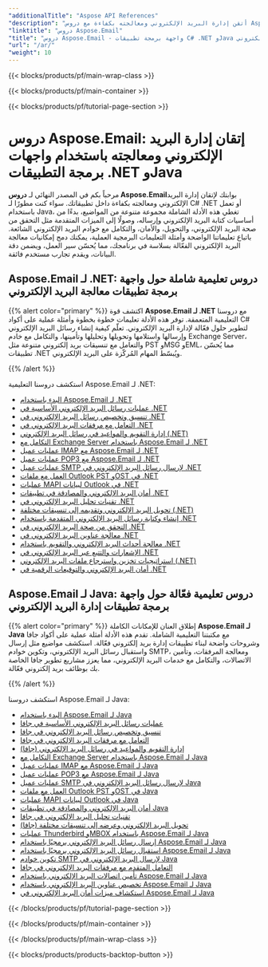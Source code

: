 ```yaml
---
"additionalTitle": "Aspose API References"
"description": "أتقن إدارة البريد الإلكتروني ومعالجته بكفاءة مع دروس Aspose.Email الشاملة لـ C# .NET وJava. تعلم كتابة البريد الإلكتروني، وتحويله، وأمانه، وتحليله، والمزيد لتطوير تطبيقات قوية."
"linktitle": "دروس Aspose.Email"
"title": "دروس Aspose.Email - واجهة برمجة تطبيقات C# .NET وJava لإدارة البريد الإلكتروني"
"url": "/ar/"
"weight": 10
---
```


{{< blocks/products/pf/main-wrap-class >}}

{{< blocks/products/pf/main-container >}}

{{< blocks/products/pf/tutorial-page-section >}}

# دروس Aspose.Email: إتقان إدارة البريد الإلكتروني ومعالجته باستخدام واجهات برمجة التطبيقات .NET وJava

مرحباً بكم في المصدر النهائي لـ **دروس Aspose.Email**بوابتك لإتقان إدارة البريد الإلكتروني ومعالجته بكفاءة داخل تطبيقاتك. سواء كنت مطورًا لـ C# .NET أو تعمل باستخدام Java، تغطي هذه الأدلة الشاملة مجموعة متنوعة من المواضيع، بدءًا من أساسيات كتابة البريد الإلكتروني وإرساله، وصولًا إلى الميزات المتقدمة مثل التحقق من صحة البريد الإلكتروني، والتحويل، والأمان، والتكامل مع خوادم البريد الإلكتروني الشائعة. باتباع تعليماتنا الواضحة وأمثلة التعليمات البرمجية العملية، يمكنك دمج إمكانيات معالجة البريد الإلكتروني الفعّالة بسلاسة في برنامجك، مما يُحسّن سير العمل، ويضمن دقة البيانات، ويقدم تجارب مستخدم فائقة.

## Aspose.Email لـ .NET: دروس تعليمية شاملة حول واجهة برمجة تطبيقات معالجة البريد الإلكتروني

{{% alert color="primary" %}}
اكتشف قوة **Aspose.Email لـ .NET** مع دروسنا التعليمية المتعمقة. توفر هذه الأدلة تعليمات خطوة بخطوة وأمثلة عملية على أكواد C# لتطوير حلول فعّالة لإدارة البريد الإلكتروني. تعلّم كيفية إنشاء رسائل البريد الإلكتروني وإرسالها واستلامها وتحويلها وتحليلها وتأمينها، والتكامل مع خادم Exchange Server، والتعامل مع تنسيقات بريد إلكتروني متنوعة مثل PST وMSG وEML، مما يُحسّن تطبيقات .NET ويُبسّط المهام المُركّزة على البريد الإلكتروني.

{{% /alert %}}

استكشف دروسنا التعليمية Aspose.Email لـ .NET:
- [البدء باستخدام Aspose.Email لـ .NET](./net/getting-started/)
- [عمليات رسائل البريد الإلكتروني الأساسية في .NET](./net/email-message-operations/)
- [تنسيق وتخصيص رسائل البريد الإلكتروني في .NET](./net/message-formatting-customization/)
- [التعامل مع مرفقات البريد الإلكتروني في .NET](./net/attachments-handling/)
- [إدارة التقويم والمواعيد في رسائل البريد الإلكتروني (.NET)](./net/calendar-appointments/)
- [التكامل مع Exchange Server باستخدام Aspose.Email لـ .NET](./net/exchange-server-integration/)
- [عمليات عميل IMAP مع Aspose.Email لـ .NET](./net/imap-client-operations/)
- [عمليات عميل POP3 مع Aspose.Email لـ .NET](./net/pop3-client-operations/)
- [عمليات عميل SMTP لإرسال رسائل البريد الإلكتروني في .NET](./net/smtp-client-operations/)
- [العمل مع ملفات Outlook PST وOST في .NET](./net/outlook-pst-ost-operations/)
- [عمليات MAPI لبيانات Outlook في .NET](./net/mapi-operations/)
- [أمان البريد الإلكتروني والمصادقة في تطبيقات .NET](./net/security-authentication/)
- [تقنيات تحليل البريد الإلكتروني في .NET](./net/email-parsing-analysis/)
- [تحويل البريد الإلكتروني وتقديمه إلى تنسيقات مختلفة (.NET)](./net/email-conversion-rendering/)
- [إنشاء وكتابة رسائل البريد الإلكتروني المتقدمة باستخدام .NET](./net/email-composition-and-creation/)
- [التحقق من صحة البريد الإلكتروني في .NET](./net/email-validation-and-verification/)
- [معالجة عناوين البريد الإلكتروني في .NET](./net/email-header-manipulation/)
- [معالجة أحداث البريد الإلكتروني والتقويم باستخدام .NET](./net/email-event-and-calendar-handling/)
- [الإشعارات والتتبع عبر البريد الإلكتروني في .NET](./net/email-notification-and-tracking/)
- [استراتيجيات تخزين واسترجاع ملفات البريد الإلكتروني (.NET)](./net/email-file-storage-and-retrieval/)
- [أمان البريد الإلكتروني والتوقيعات الرقمية في .NET](./net/email-security-and-signatures/)

## Aspose.Email لـ Java: دروس تعليمية فعّالة حول واجهة برمجة تطبيقات إدارة البريد الإلكتروني

{{% alert color="primary" %}}
إطلاق العنان للإمكانات الكاملة **Aspose.Email لـ Java** مع مكتبتنا التعليمية الشاملة. تقدم هذه الأدلة أمثلة عملية على أكواد جافا وشروحات واضحة لبناء تطبيقات إدارة بريد إلكتروني فعّالة. استكشف مواضيع مثل إرسال واستقبال رسائل البريد الإلكتروني، وتكوين خوادم SMTP، ومعالجة المرفقات، وتأمين الاتصالات، والتكامل مع خدمات البريد الإلكتروني، مما يعزز مشاريع تطوير جافا الخاصة بك بوظائف بريد إلكتروني فعّالة.

{{% /alert %}}

استكشف دروسنا Aspose.Email لـ Java:
- [البدء باستخدام Aspose.Email لـ Java](./java/getting-started/)
- [عمليات رسائل البريد الإلكتروني الأساسية في جافا](./java/email-message-operations/)
- [تنسيق وتخصيص رسائل البريد الإلكتروني في جافا](./java/message-formatting-customization/)
- [التعامل مع مرفقات البريد الإلكتروني في جافا](./java/attachments-handling/)
- [إدارة التقويم والمواعيد في رسائل البريد الإلكتروني (جافا)](./java/calendar-appointments/)
- [التكامل مع Exchange Server باستخدام Aspose.Email لـ Java](./java/exchange-server-integration/)
- [عمليات عميل IMAP مع Aspose.Email لـ Java](./java/imap-client-operations/)
- [عمليات عميل POP3 مع Aspose.Email لـ Java](./java/pop3-client-operations/)
- [عمليات عميل SMTP لإرسال رسائل البريد الإلكتروني في Java](./java/smtp-client-operations/)
- [العمل مع ملفات Outlook PST وOST في Java](./java/outlook-pst-ost-operations/)
- [عمليات MAPI لبيانات Outlook في Java](./java/mapi-operations/)
- [أمان البريد الإلكتروني والمصادقة في تطبيقات Java](./java/security-authentication/)
- [تقنيات تحليل البريد الإلكتروني في جافا](./java/email-parsing-analysis/)
- [تحويل البريد الإلكتروني وعرضه إلى تنسيقات مختلفة (جافا)](./java/email-conversion-rendering/)
- [عمليات Thunderbird وMBOX باستخدام Aspose.Email لـ Java](./java/thunderbird-mbox-operations/)
- [إرسال رسائل البريد الإلكتروني برمجيًا باستخدام Aspose.Email لـ Java](./java/sending-emails/)
- [استقبال رسائل البريد الإلكتروني برمجيًا باستخدام Aspose.Email لـ Java](./java/receiving-emails/)
- [تكوين خوادم SMTP لإرسال البريد الإلكتروني في Java](./java/configuring-smtp-servers/)
- [التعامل المتقدم مع مرفقات البريد الإلكتروني في جافا](./java/advanced-email-attachments/)
- [تأمين اتصالات البريد الإلكتروني باستخدام Aspose.Email لـ Java](./java/securing-email-communications/)
- [تخصيص عناوين البريد الإلكتروني باستخدام Aspose.Email لـ Java](./java/customizing-email-headers/)
- [استكشاف ميزات أمان البريد الإلكتروني في Aspose.Email لـ Java](./java/exploring-email-security/)

{{< /blocks/products/pf/tutorial-page-section >}}

{{< /blocks/products/pf/main-container >}}

{{< /blocks/products/pf/main-wrap-class >}}

{{< blocks/products/products-backtop-button >}}